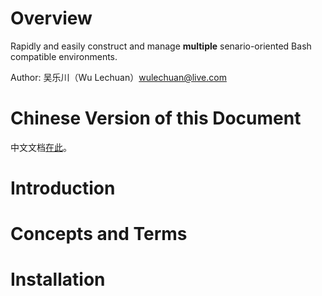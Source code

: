 <link rel="stylesheet" href="./docs/styles/markdown-styles-for-vscode-built-in-preview.min.css">

# Overview

Rapidly and easily construct and manage **multiple** senario-oriented Bash compatible environments.

Author: 吴乐川（Wu Lechuan）[wulechuan@live.com](mailto:wulechuan@live.com)




# Chinese Version of this Document

中文文档[在此](./ReadMe.zh-CN.md)。



# Introduction



# Concepts and Terms



# Installation
